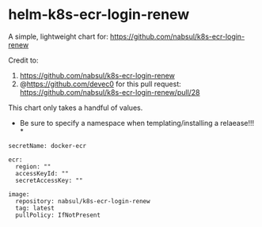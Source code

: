 # helm-k8s-ecr-login-renew
A simple, lightweight chart for: https://github.com/nabsul/k8s-ecr-login-renew

Credit to:
1. https://github.com/nabsul/k8s-ecr-login-renew
2. @https://github.com/devec0 for this pull request: https://github.com/nabsul/k8s-ecr-login-renew/pull/28

This chart only takes a handful of values. 

* Be sure to specify a namespace when templating/installing a relaease!!! *

```
secretName: docker-ecr

ecr:
  region: ""
  accessKeyId: ""
  secretAccessKey: ""

image:
  repository: nabsul/k8s-ecr-login-renew
  tag: latest
  pullPolicy: IfNotPresent
 ```
